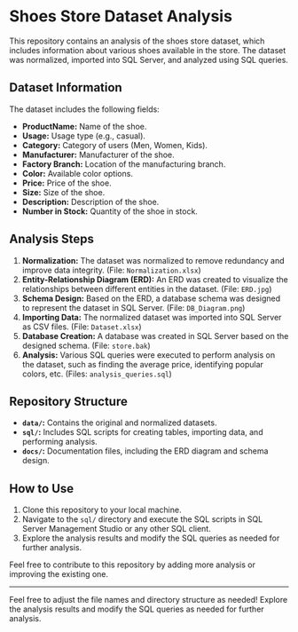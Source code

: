 # Shoes Store Dataset Analysis

This repository contains an analysis of the shoes store dataset, which includes information about various shoes available in the store. The dataset was normalized, imported into SQL Server, and analyzed using SQL queries.

## Dataset Information

The dataset includes the following fields:

- **ProductName:** Name of the shoe.
- **Usage:** Usage type (e.g., casual).
- **Category:** Category of users (Men, Women, Kids).
- **Manufacturer:** Manufacturer of the shoe.
- **Factory Branch:** Location of the manufacturing branch.
- **Color:** Available color options.
- **Price:** Price of the shoe.
- **Size:** Size of the shoe.
- **Description:** Description of the shoe.
- **Number in Stock:** Quantity of the shoe in stock.

## Analysis Steps

1. **Normalization:** The dataset was normalized to remove redundancy and improve data integrity. (File: `Normalization.xlsx`)
2. **Entity-Relationship Diagram (ERD):** An ERD was created to visualize the relationships between different entities in the dataset. (File: `ERD.jpg`)
3. **Schema Design:** Based on the ERD, a database schema was designed to represent the dataset in SQL Server. (File: `DB_Diagram.png`)
4. **Importing Data:** The normalized dataset was imported into SQL Server as CSV files. (File: `Dataset.xlsx`)
5. **Database Creation:** A database was created in SQL Server based on the designed schema. (File: `store.bak`)
6. **Analysis:** Various SQL queries were executed to perform analysis on the dataset, such as finding the average price, identifying popular colors, etc. (Files: `analysis_queries.sql`)

## Repository Structure

- **`data/`:** Contains the original and normalized datasets.
- **`sql/`:** Includes SQL scripts for creating tables, importing data, and performing analysis.
- **`docs/`:** Documentation files, including the ERD diagram and schema design.

## How to Use

1. Clone this repository to your local machine.
2. Navigate to the `sql/` directory and execute the SQL scripts in SQL Server Management Studio or any other SQL client.
3. Explore the analysis results and modify the SQL queries as needed for further analysis.

Feel free to contribute to this repository by adding more analysis or improving the existing one.

---

Feel free to adjust the file names and directory structure as needed!
Explore the analysis results and modify the SQL queries as needed for further analysis.
